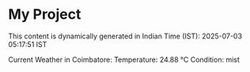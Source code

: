 # My Project

This content is dynamically generated in Indian Time (IST): 2025-07-03 05:17:51 IST


Current Weather in Coimbatore:
Temperature: 24.88 °C
Condition: mist
